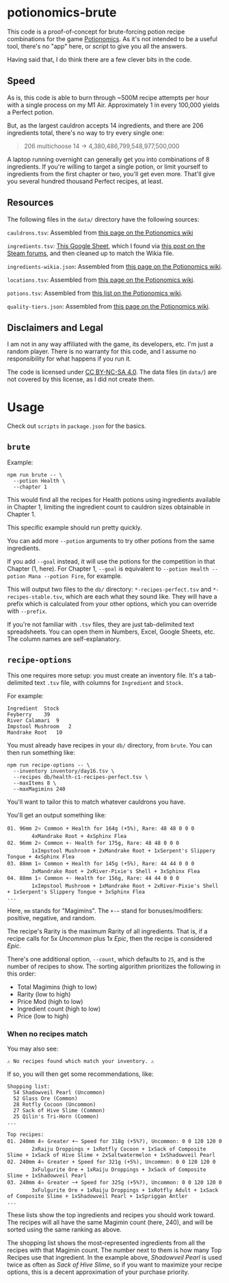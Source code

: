 # potionomics-brute

This code is a proof-of-concept for brute-forcing potion recipe combinations for the game [Potionomics].
As it's not intended to be a useful tool, there's no "app" here, or script to give you all the answers.

[Potionomics]: https://potionomics.com/

Having said that, I do think there are a few clever bits in the code.

## Speed

As is, this code is able to burn through ~500M recipe attempts per hour with a single process on my M1 Air.
Approximately 1 in every 100,000 yields a Perfect potion.

But, as the largest cauldron accepts 14 ingredients, and there are 206 ingredients total, there's no way to try every
single one:

> 206 multichoose 14 &rarr; 4,380,486,799,548,977,500,000

A laptop running overnight can generally get you into combinations of 8 ingredients.
If you're willing to target a single potion, or limit yourself to ingredients from the first chapter or two, you'll get
even more.
That'll give you several hundred thousand Perfect recipes, at least.

## Resources

The following files in the `data/` directory have the following sources:

`cauldrons.tsv`: Assembled
from [this page on the Potionomics wiki](https://potionomics.fandom.com/wiki/Cauldrons_and_Shelves)

`ingredients.tsv`: [This Google Sheet](https://docs.google.com/spreadsheets/d/1NG-Zsd6tkG3ndUKF5jYglNJWw4qSr0IqZWlDArEDpqc/edit),
which I found via [this post on the Steam forums](https://steamcommunity.com/sharedfiles/filedetails/?id=2876744197),
and then cleaned up to match the Wikia file.

`ingredients-wikia.json`: Assembled
from [this page on the Potionomics wiki](https://potionomics.fandom.com/wiki/Ingredients).

`locations.tsv`: Assembled from [this page on the Potionomics wiki](https://potionomics.fandom.com/wiki/Adventure).

`potions.tsv`: Assembled from [this list on the Potionomics wiki](https://potionomics.fandom.com/wiki/Potions).

`quality-tiers.json`: Assembled from [this page on the Potionomics wiki](https://potionomics.fandom.com/wiki/Potions).

## Disclaimers and Legal

I am not in any way affiliated with the game, its developers, etc.
I'm just a random player.
There is no warranty for this code, and I assume no responsibility for what happens if you run it.

The code is licensed under [CC BY-NC-SA 4.0](https://creativecommons.org/licenses/by-nc-sa/4.0/).
The data files (in `data/`) are not covered by this license, as I did not create them.

# Usage

Check out `scripts` in `package.json` for the basics.

## `brute`

Example:

```shell
npm run brute -- \
  --potion Health \
  --chapter 1
```

This would find all the recipes for Health potions using ingredients available in Chapter 1, limiting the ingredient
count to cauldron sizes obtainable in Chapter 1.

This specific example should run pretty quickly.

You can add more `--potion` arguments to try other potions from the same ingredients.

If you add `--goal` instead, it will use the potions for the competition in that Chapter (1, here).
For Chapter 1, `--goal` is equivalent to `--potion Health --potion Mana --potion Fire`, for example.

This will output two files to the `db/` directory: `*-recipes-perfect.tsv` and `*-recipes-stable.tsv`, which are each
what they sound like.
They will have a prefix which is calculated from your other options, which you can override with `--prefix`.

If you're not familiar with `.tsv` files, they are just tab-delimited text spreadsheets.
You can open them in Numbers, Excel, Google Sheets, etc.
The column names are self-explanatory.

## `recipe-options`

This one requires more setup: you must create an inventory file.
It's a tab-delimited text `.tsv` file, with columns for `Ingredient` and `Stock`.

For example:

```
Ingredient	Stock
Feyberry	39
River Calamari	9
Impstool Mushroom	2
Mandrake Root	10
```

You must already have recipes in your `db/` directory, from `brute`.
You can then run something like:

```shell
npm run recipe-options -- \
  --inventory inventory/day16.tsv \
  --recipes db/health-c1-recipes-perfect.tsv \
  --maxItems 8 \
  --maxMagimins 240
```

You'll want to tailor this to match whatever cauldrons you have.

You'll get an output something like:

```
01. 96mm 2⭐️ Common + Health for 164g (+5%), Rare: 48 48 0 0 0
        4xMandrake Root + 4xSphinx Flea
02. 96mm 2⭐️ Common +- Health for 175g, Rare: 48 48 0 0 0
        1xImpstool Mushroom + 2xMandrake Root + 1xSerpent's Slippery Tongue + 4xSphinx Flea
03. 88mm 1⭐️ Common + Health for 145g (+5%), Rare: 44 44 0 0 0
        3xMandrake Root + 2xRiver-Pixie's Shell + 3xSphinx Flea
04. 88mm 1⭐️ Common +- Health for 156g, Rare: 44 44 0 0 0
        1xImpstool Mushroom + 1xMandrake Root + 2xRiver-Pixie's Shell + 1xSerpent's Slippery Tongue + 3xSphinx Flea
...
```

Here, `mm` stands for "Magimins".
The `+-~` stand for bonuses/modifiers: positive, negative, and random.

The recipe's Rarity is the maximum Rarity of all ingredients.
That is, if a recipe calls for 5x _Uncommon_ plus 1x _Epic_, then the recipe is considered _Epic_.

There's one additional option, `--count`, which defaults to `25`, and is the number of recipes to show.
The sorting algorithm prioritizes the following in this order:

- Total Magimins (high to low)
- Rarity (low to high)
- Price Mod (high to low)
- Ingredient count (high to low)
- Price (low to high)

### When no recipes match

You may also see:

```
⚠️ No recipes found which match your inventory. ⚠️
```

If so, you will then get some recommendations, like:

```
Shopping list:
  54 Shadowveil Pearl (Uncommon)
  52 Glass Ore (Common)
  28 Rotfly Cocoon (Uncommon)
  27 Sack of Hive Slime (Common)
  25 Qilin's Tri-Horn (Common)
...

Top recipes:
01. 240mm 4⭐️ Greater +~ Speed for 318g (+5%?), Uncommon: 0 0 120 120 0
        2xRaiju Droppings + 1xRotfly Cocoon + 1xSack of Composite Slime + 1xSack of Hive Slime + 2xSaltwatermelon + 1xShadowveil Pearl
02. 240mm 4⭐️ Greater + Speed for 321g (+5%), Uncommon: 0 0 120 120 0
        3xFulgurite Ore + 1xRaiju Droppings + 3xSack of Composite Slime + 1xShadowveil Pearl
03. 240mm 4⭐️ Greater ~+ Speed for 325g (+5%?), Uncommon: 0 0 120 120 0
        3xFulgurite Ore + 1xRaiju Droppings + 1xRotfly Adult + 1xSack of Composite Slime + 1xShadowveil Pearl + 1xSpriggan Antler
...
```

These lists show the top ingredients and recipes you should work toward.
The recipes will all have the same Magimin count (here, 240), and will be sorted using the same ranking as above.

The shopping list shows the most-represented ingredients from all the recipes with that Magimin count.
The number next to them is how many Top Recipes use that ingredient.
In the example above, _Shadowveil Pearl_ is used twice as often as _Sack of Hive Slime_, so if you want to maximize your
recipe options, this is a decent approximation of your purchase priority.
